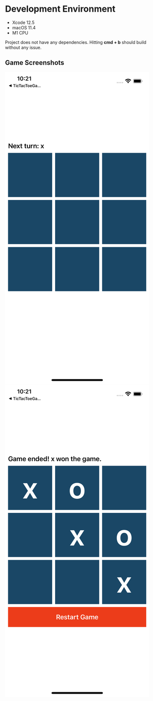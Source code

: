 # Development Environment
- Xcode 12.5
- macOS 11.4
- M1 CPU

Project does not have any dependencies. Hitting **cmd + b** should build without any issue.

## Game Screenshots
![alt text](screen1.png)
![alt text](screen2.png)